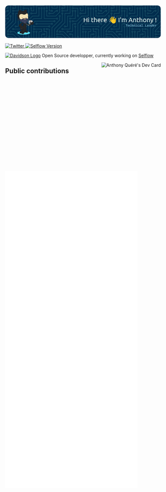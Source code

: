 ![Hi there 👋 I'm Anthony !](./github-banner.png)


<!-- TWITTER -->
<a href="https://twitter.com/AnthonyJhoiro">
  <img
    src="https://img.shields.io/twitter/follow/omBratteng?label=Twitter&logo=twitter&style=flat-square&color=1da1f2&logoColor=ffffff"
    alt="Twitter"
  />
</a>

<!-- Selflow Version -->

<a href="https://github.com/selflow/selflow">
  <img
    src="https://img.shields.io/github/package-json/v/selflow/selflow/main?style=flat-square&color=00ADD8&logoColor=ffffff&label=Selflow%20Version&logo=go"
    alt="Selflow Version"
  />
</a>

<!-- Job -->
<p>
  <a href="[https://www.davidson.fr](https://github.com/selflow/selflow)"><img src="https://selflow.github.io/selflow/img/favicon.ico" alt="Davidson Logo" /></a>
  Open Source developper, currently working on <a href="https://github.com/selflow/selflow">Selflow</a>
</p>
<!-- Dev Card -->
<a href="https://app.daily.dev/Anthony_Jhoiro">
  <img 
       src="https://api.daily.dev/devcards/47f63a7db2334f18ab2c07bbab219076.png?r=g3o" 
       height="350" 
       align="right"
       alt="Anthony Quéré's Dev Card"/>
</a>

## Public contributions

![Metrics](./github-metrics.svg)
